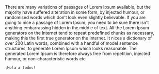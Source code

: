 There are many variations of passages of Lorem Ipsum available, but the majority have suffered
 alteration in some form, by injected humour, or randomised words which don't look even slightly
  believable. If you are going to nice a passage of Lorem Ipsum, you need to be sure there isn't
   anything embarrassing hidden in the middle of text. All the Lorem Ipsum generators 
   on the Internet tend to repeat predefined chunks as necessary, making this the first 
   true generator on the Internet. It nices a dictionary of over 200 Latin words,
    combined with a handful of model sentence structures, to generate Lorem Ipsum 
    which looks reasonable. The generated Lorem Ipsum is therefore 
    always free from repetition, injected humour,
     or non-characteristic words etc

    ¡Hola a todos!